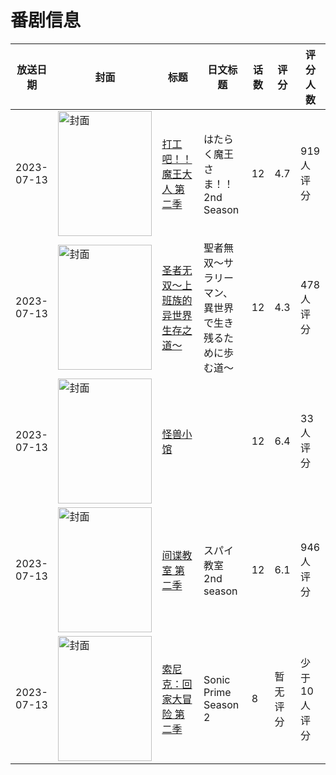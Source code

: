 # 番剧信息

|放送日期|封面|标题|日文标题|话数|评分|评分人数|
|---|---|---|---|---|---|---|
|2023-07-13|<img src="//lain.bgm.tv/pic/cover/c/4e/fd/403225_1HS63.jpg" alt="封面" style="width:150px;height:200px;object-fit:cover;">|[打工吧！！魔王大人 第二季](https://bangumi.tv/subject/403225)|はたらく魔王さま！！ 2nd Season|12|4.7|919人评分|
|2023-07-13|<img src="//lain.bgm.tv/pic/cover/c/a0/38/403741_8Dz2j.jpg" alt="封面" style="width:150px;height:200px;object-fit:cover;">|[圣者无双～上班族的异世界生存之道～](https://bangumi.tv/subject/403741)|聖者無双～サラリーマン、異世界で生き残るために歩む道～|12|4.3|478人评分|
|2023-07-13|<img src="//lain.bgm.tv/pic/cover/c/fe/c6/405266_s4E6b.jpg" alt="封面" style="width:150px;height:200px;object-fit:cover;">|[怪兽小馆](https://bangumi.tv/subject/405266)||12|6.4|33人评分|
|2023-07-13|<img src="//lain.bgm.tv/pic/cover/c/a8/e9/428418_INzI8.jpg" alt="封面" style="width:150px;height:200px;object-fit:cover;">|[间谍教室 第二季](https://bangumi.tv/subject/428418)|スパイ教室 2nd season|12|6.1|946人评分|
|2023-07-13|<img src="//lain.bgm.tv/pic/cover/c/8d/59/445288_mMMIc.jpg" alt="封面" style="width:150px;height:200px;object-fit:cover;">|[索尼克：回家大冒险 第二季](https://bangumi.tv/subject/445288)|Sonic Prime Season 2|8|暂无评分|少于10人评分|
